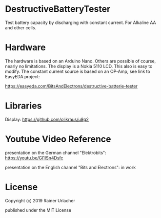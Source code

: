 # DestructiveBatteryTester
Test battery capacity by discharging with constant current. For Alkaline AA and other cells.

# Hardware
The hardware is based on an Arduino Nano. Others are possible of course, nearly no limitations.
The display is a Nokia 5110 LCD. This also is easy to modify.
The constant current source is based on an OP-Amp, see link to EasyEDA project:

https://easyeda.com/BitsAndElectrons/destructive-batterie-tester

# Libraries
Display: https://github.com/olikraus/u8g2

# Youtube Video Reference
presentation on the German channel "Elektrobits": https://youtu.be/Gl1ISn4Dsfc

presentation on the English channel "Bits and Electrons": in work

# License
Copyright (c) 2019 Rainer Urlacher

published under the MIT License
